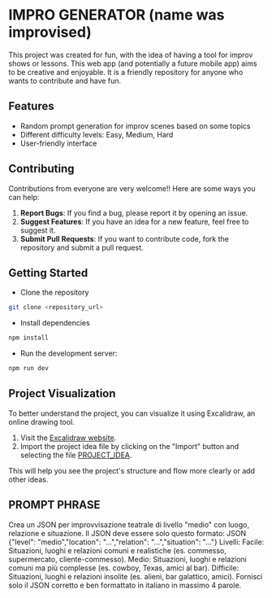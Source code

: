 # IMPRO GENERATOR (name was improvised)

This project was created for fun, with the idea of having a tool for improv shows or lessons. This web app (and potentially a future mobile app) aims to be creative and enjoyable. It is a friendly repository for anyone who wants to contribute and have fun.

## Features

- Random prompt generation for improv scenes based on some topics
- Different difficulty levels: Easy, Medium, Hard
- User-friendly interface

## Contributing

Contributions from everyone are very welcome!! Here are some ways you can help:

1. **Report Bugs**: If you find a bug, please report it by opening an issue.
2. **Suggest Features**: If you have an idea for a new feature, feel free to suggest it.
3. **Submit Pull Requests**: If you want to contribute code, fork the repository and submit a pull request.


## Getting Started

- Clone the repository

```bash
git clone <repository_url>
```

- Install dependencies

```bash
npm install
```

- Run the development server:

```bash
npm run dev
```

## Project Visualization

To better understand the project, you can visualize it using Excalidraw, an online drawing tool.

1. Visit the [Excalidraw website](https://excalidraw.com/).
2. Import the project idea file by clicking on the "Import" button and selecting the file [PROJECT_IDEA](./PROJECT_IDEA.excalidraw).

This will help you see the project's structure and flow more clearly or add other ideas.

## PROMPT PHRASE

Crea un JSON per improvvisazione teatrale di livello "medio" con luogo, relazione e situazione. Il JSON deve essere solo questo formato:
JSON
{"level": "medio","location": "...","relation": "...","situation": "..."}
Livelli:
Facile: Situazioni, luoghi e relazioni comuni e realistiche (es. commesso, supermercato, cliente-commesso).
Medio: Situazioni, luoghi e relazioni comuni ma più complesse (es. cowboy, Texas, amici al bar).
Difficile: Situazioni, luoghi e relazioni insolite (es. alieni, bar galattico, amici).
Fornisci solo il JSON corretto e ben formattato in italiano in massimo 4 parole.
